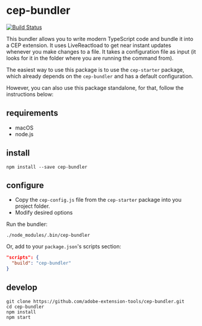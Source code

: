# cep-bundler

[![Build Status](https://aedtci.mtmograph.com/api/badges/adobe-extension-tools/cep-bundler/status.svg)](https://aedtci.mtmograph.com/adobe-extension-tools/cep-bundler)

This bundler allows you to write modern TypeScript code and bundle it into a CEP extension.
It uses LiveReactload to get near instant updates whenever you make changes to a file.
It takes a configuration file as input (it looks for it in the folder where you are running the command from).

The easiest way to use this package is to use the `cep-starter` package, which already depends on the `cep-bundler` and has a default configuration.

However, you can also use this package standalone, for that, follow the instructions below:

## requirements

- macOS
- node.js

## install

```shell
npm install --save cep-bundler
```

## configure

- Copy the `cep-config.js` file from the `cep-starter` package into you project folder.
- Modify desired options

Run the bundler:
```shell
./node_modules/.bin/cep-bundler
```

Or, add to your `package.json`'s scripts section:

```json
"scripts": {
  "build": "cep-bundler"
}
```

## develop

```shell
git clone https://github.com/adobe-extension-tools/cep-bundler.git
cd cep-bundler
npm install
npm start
```